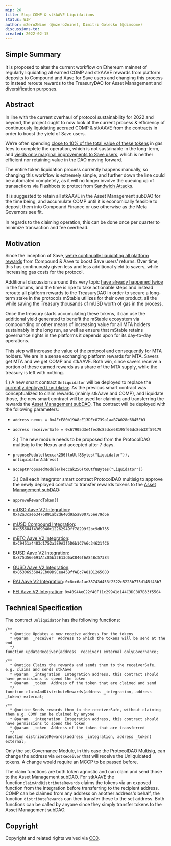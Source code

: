 ```yaml
---
mip: 26
title: Stop COMP & stkAAVE Liquidations
status: WIP
author: mZero2Nine (@mzero2nine), Dimitri Golecko (@dimsome)
discussions-to:
created: 2022-02-15
---
```


## Simple Summary

It is proposed to alter the current workflow on Ethereum mainnet of regularly liquidating all earned COMP and stkAAVE rewards from platform deposits to Compound and Aave for Save users and changing this process to instead reroute rewards to the TreasuryDAO for Asset Management and diversification purposes.

## Abstract

In line with the current overhaul of protocol sustainability for 2022 and beyond, the project ought to now look at the current process & efficiency of continuously liquidating accrued COMP & stkAAVE from the contracts in order to boost the yield of Save users.

We’re often spending [close to 10% of the total value of these tokens](https://etherscan.io/tx/0xb306128ee0a5c202578b59ee68d8c3fbe2e40eb6b35d0ee88aa8a8f32d6ccb71) in gas fees to complete the operation, which is not sustainable in the long-term, and [yields only marginal improvements to Save users](https://forum.mstable.org/t/rfc-stop-comp-stkaave-liquidations/787/3), which is neither efficient nor retaining value in the DAO moving forward.

The entire token liquidation process currently happens manually, so changing this workflow is extremely simple, and further down the line could be automated completely, as it will no longer involve the queuing up of transactions via Flashbots to protect from [Sandwich Attacks](https://sandwiched.wtf/).

It is suggested to retain all stkAAVE in the Asset Management subDAO for the time being, and accumulate COMP until it is economically feasible to deposit them into Compound Finance or use otherwise as the Meta Governors see fit.

In regards to the claiming operation, this can be done once per quarter to minimize transaction and fee overhead.

## Motivation

Since the inception of Save, [we’re continually liquidating all platform rewards](https://etherscan.io/address/0xe595d67181d701a5356e010d9a58eb9a341f1dbd) from Compound & Aave to boost Save users’ returns. Over time, this has continuously given less and less additional yield to savers, while increasing gas costs for the protocol.

Additional discussions around this very topic [have already happened twice](https://forum.mstable.org/t/re-igniting-the-save-liquidation-discussion/493) in the forums, and the time is ripe to take actionable steps and instead reroute all platform rewards to the TreasuryDAO in order to secure a long-term stake in the protocols mStable utilizes for their own product, all the while saving the Treasury thousands of mUSD worth of gas in the process.

Once the treasury starts accumulating these tokens, it can use the additional yield generated to benefit the mStable ecosystem via compounding or other means of increasing value for all MTA holders sustainably in the long run, as well as ensure that mStable retains governance rights in the platforms it depends upon for its day-to-day operations.

This step will increase the value of the protocol and consequently for MTA holders. We are in a sense exchanging platform rewards for MTA. Savers get MTA and we get COMP and stkAAVE. Both win, since savers receive a portion of these earned rewards as a share of the MTA supply, while the treasury is left with nothing.

1.) A new smart contract `Unliquidator` will be deployed to replace the [currently deployed `Liquidator`](https://github.com/mstable/mStable-contracts/blob/master/contracts/masset/liquidator/Liquidator.sol). As the previous smart contract was conceptualized to claim rewards (mainly stkAave and COMP), and liquidate those, the new smart contract will be used for claiming and transferring the rewards the [Asset Management subDAO](https://etherscan.io/address/0x67905d3e4fec0c85dce68195f66dc8eb32f59179). The contract will be deployed with the following parameters:

- `address nexus = 0xAFcE80b19A8cE13DEc0739a1aaB7A028d6845Eb3`
- `address receiverSafe = 0x67905d3e4fec0c85dce68195f66dc8eb32f59179`

  2.) The new module needs to be proposed from the ProtocolDAO multisig to the Nexus and accepted after 7 days.

- `proposeModule(keccak256(toUtf8Bytes("Liquidator")), unliquidatorAddress)`
- `acceptProposedModule(keccak256(toUtf8Bytes("Liquidator"))`

  3.) Call each integrator smart contract ProtocolDAO multisig to approve the newly deployed contract to transfer rewards tokens to the [Asset Management subDAO](https://etherscan.io/address/0x67905d3e4fec0c85dce68195f66dc8eb32f59179):

- `approveRewardToken()`
- [mUSD Aave V2 Integration](https://etherscan.io/address/0xa2a3cae63476891ab2d640d9a5a800755ee79d6e): `0xa2a3cae63476891ab2d640d9a5a800755ee79d6e`
- [mUSD Compound Integration](https://etherscan.io/address/0xd55684f4369040c12262949ff78299f2bc9db735): `0xd55684f4369040c12262949ff78299f2bc9db735`
- [mBTC Aave V2 Integration](https://etherscan.io/address/0xC9451a4483d1752a3E9A3f5D6b1C7A6c34621fC6): `0xC9451a4483d1752a3E9A3f5D6b1C7A6c34621fC6`
- [BUSD Aave V2 Integration](https://etherscan.io/address/0x875d56e691a4c85b32e13d6ac846f6a84bc57384): `0x875d56e691A4c85b32E13d6aC846f6A84Bc57384`
- [GUSD Aave V2 Integration](https://etherscan.io/address/0x85306936842eb09d9cea45bffaec7a81d126508d): `0x85306936842Eb09D9Cea45BffAEc7A81D126508D`
- [RAI Aave V2 Integration](https://etherscan.io/address/0x8cc6a1ae38743d453f2522c5228b775d145f43b7): `0x8cc6a1ae38743d453f2522c5228b775d145f43b7`
- [FEI Aave V2 Integration](https://etherscan.io/address/0x4094aec22f40f11c29941d144c3dc887b33f5504): `0x4094AeC22f40F11c29941d144C3DC887B33f5504`

###

## Technical Specification

The contract `Unliquidator` has the following functions:

```solidity
/**
  * @notice Updates a new receive address for the tokens
  * @param  _receiver  Address to which the tokens will be send at the end
  */
function updateReceiver(address _receiver) external onlyGovernance;

/**
  * @notice Claims the rewards and sends them to the receiverSafe, e.g. claims and sends stkAave
  * @param  _integration  Integration address, this contract should have permissions to spend the token
  * @param  _token  Address of the token that are claimed and send
  */
function claimAndDistributeRewards(address _integration, address _token) external;

/**
  * @notice Sends rewards them to the receiverSafe, without claiming them e.g. COMP can be claimed by anyone
  * @param  _integration  Integration address, this contract should have permissions to spend the token
  * @param  _token  Address of the token that are transferred
  */
function distributeRewards(address _integration, address _token) external;
```

Only the set Governance Module, in this case the ProtocolDAO Multisig, can change the address via `setReceiver` that will receive the Unliquidated tokens. A change would require an MCCP to be passed before.

The claim functions are both token agnostic and can claim and send those to the Asset Management subDAO. For stkAAVE the function`claimAndDistributeRewards` claims the tokens via an exposed function from the integration before transferring to the recipient address. COMP can be claimed from any address on another address's behalf, the function `distributeRewards` can then transfer these to the set address. Both functions can be called by anyone since they simply transfer tokens to the Asset Management subDAO.

## Copyright

Copyright and related rights waived via [CC0](https://creativecommons.org/publicdomain/zero/1.0/).
